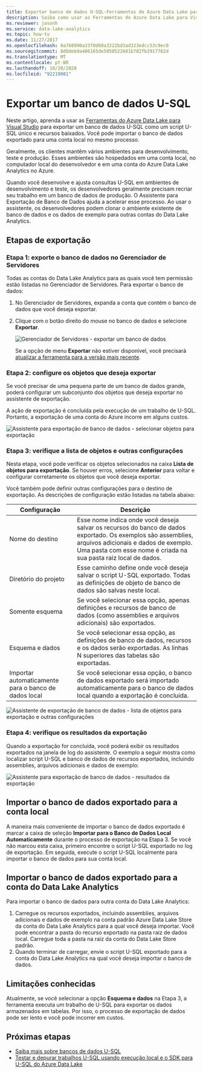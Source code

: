 ```yaml
---
title: Exportar banco de dados U-SQL-Ferramentas do Azure Data Lake para Visual Studio
description: Saiba como usar as Ferramentas do Azure Data Lake para Visual Studio para exportar um banco de dados U-SQL e importá-lo automaticamente em uma conta local.
ms.reviewer: jasonh
ms.service: data-lake-analytics
ms.topic: how-to
ms.date: 11/27/2017
ms.openlocfilehash: 0a768990a33f0d60a3222bd3ad323edcc53c9ec0
ms.sourcegitcommit: 8d8deb9a406165de5050522681b782fb2917762d
ms.translationtype: MT
ms.contentlocale: pt-BR
ms.lasthandoff: 10/20/2020
ms.locfileid: "92219081"
---
```

# <a name="export-a-u-sql-database"></a>Exportar um banco de dados U-SQL

Neste artigo, aprenda a usar as [Ferramentas do Azure Data Lake para Visual Studio](https://aka.ms/adltoolsvs) para exportar um banco de dados U-SQL como um script U-SQL único e recursos baixados. Você pode importar o banco de dados exportado para uma conta local no mesmo processo.

Geralmente, os clientes mantêm vários ambientes para desenvolvimento, teste e produção. Esses ambientes são hospedados em uma conta local, no computador local do desenvolvedor e em uma conta do Azure Data Lake Analytics no Azure. 

Quando você desenvolve e ajusta consultas U-SQL em ambientes de desenvolvimento e teste, os desenvolvedores geralmente precisam recriar seu trabalho em um banco de dados de produção. O Assistente para Exportação de Banco de Dados ajuda a acelerar esse processo. Ao usar o assistente, os desenvolvedores podem clonar o ambiente existente de banco de dados e os dados de exemplo para outras contas do Data Lake Analytics.

## <a name="export-steps"></a>Etapas de exportação

### <a name="step-1-export-the-database-in-server-explorer"></a>Etapa 1: exporte o banco de dados no Gerenciador de Servidores

Todas as contas do Data Lake Analytics para as quais você tem permissão estão listadas no Gerenciador de Servidores. Para exportar o banco de dados:

1. No Gerenciador de Servidores, expanda a conta que contém o banco de dados que você deseja exportar.
2. Clique com o botão direito do mouse no banco de dados e selecione **Exportar**. 
   
    ![Gerenciador de Servidores - exportar um banco de dados](./media/data-lake-analytics-data-lake-tools-export-database/export-database.png)

     Se a opção de menu **Exportar** não estiver disponível, você precisará [atualizar a ferramenta para a versão mais recente](https://aka.ms/adltoolsvs).

### <a name="step-2-configure-the-objects-that-you-want-to-export"></a>Etapa 2: configure os objetos que deseja exportar

Se você precisar de uma pequena parte de um banco de dados grande, poderá configurar um subconjunto dos objetos que deseja exportar no assistente de exportação. 

A ação de exportação é concluída pela execução de um trabalho de U-SQL. Portanto, a exportação de uma conta do Azure incorre em alguns custos.

![Assistente para exportação de banco de dados - selecionar objetos para exportação](./media/data-lake-analytics-data-lake-tools-export-database/export-database-wizard.png)

### <a name="step-3-check-the-objects-list-and-other-configurations"></a>Etapa 3: verifique a lista de objetos e outras configurações

Nesta etapa, você pode verificar os objetos selecionados na caixa **Lista de objetos para exportação**. Se houver erros, selecione **Anterior** para voltar e configurar corretamente os objetos que você deseja exportar.

Você também pode definir outras configurações para o destino de exportação. As descrições de configuração estão listadas na tabela abaixo:

|Configuração|Descrição|
|-------------|-----------|
|Nome do destino|Esse nome indica onde você deseja salvar os recursos do banco de dados exportado. Os exemplos são assemblies, arquivos adicionais e dados de exemplo. Uma pasta com esse nome é criada na sua pasta raiz local de dados.|
|Diretório do projeto|Esse caminho define onde você deseja salvar o script U-SQL exportado. Todas as definições de objeto de banco de dados são salvas neste local.|
|Somente esquema|Se você selecionar essa opção, apenas definições e recursos de banco de dados (como assemblies e arquivos adicionais) são exportados.|
|Esquema e dados|Se você selecionar essa opção, as definições de banco de dados, recursos e os dados serão exportadas. As linhas N superiores das tabelas são exportadas.|
|Importar automaticamente para o banco de dados local|Se você selecionar essa opção, o banco de dados exportado será importado automaticamente para o banco de dados local quando a exportação é concluída.|

![Assistente de exportação de banco de dados - lista de objetos para exportação e outras configurações](./media/data-lake-analytics-data-lake-tools-export-database/export-database-wizard-configuration.png)

### <a name="step-4-check-the-export-results"></a>Etapa 4: verifique os resultados da exportação

Quando a exportação for concluída, você poderá exibir os resultados exportados na janela de log do assistente. O exemplo a seguir mostra como localizar script U-SQL e banco de dados de recursos exportados, incluindo assemblies, arquivos adicionais e dados de exemplo:

![Assistente para exportação de banco de dados - resultados da exportação](./media/data-lake-analytics-data-lake-tools-export-database/export-database-wizard-completed.png)

## <a name="import-the-exported-database-to-a-local-account"></a>Importar o banco de dados exportado para a conta local

A maneira mais conveniente de importar o banco de dados exportado é marcar a caixa de seleção **Importar para o Banco de Dados Local Automaticamente** durante o processo de exportação na Etapa 3. Se você não marcou esta caixa, primeiro encontre o script U-SQL exportado no log de exportação. Em seguida, execute o script U-SQL localmente para importar o banco de dados para sua conta local.

## <a name="import-the-exported-database-to-a-data-lake-analytics-account"></a>Importar o banco de dados exportado para a conta do Data Lake Analytics

Para importar o banco de dados para outra conta do Data Lake Analytics:

1. Carregue os recursos exportados, incluindo assemblies, arquivos adicionais e dados de exemplo na conta padrão Azure Data Lake Store da conta do Data Lake Analytics para a qual você deseja importar. Você pode encontrar a pasta do recurso exportado na pasta raiz de dados local. Carregue toda a pasta na raiz da conta do Data Lake Store padrão.
2. Quando terminar de carregar, envie o script U-SQL exportado para a conta do Data Lake Analytics na qual você deseja importar o banco de dados.

## <a name="known-limitations"></a>Limitações conhecidas

Atualmente, se você selecionar a opção **Esquema e dados** na Etapa 3, a ferramenta executa um trabalho de U-SQL para exportar os dados armazenados em tabelas. Por isso, o processo de exportação de dados pode ser lento e você pode incorrer em custos. 

## <a name="next-steps"></a>Próximas etapas

* [Saiba mais sobre bancos de dados U-SQL](/u-sql/data-definition-language-ddl-statements) 
* [Testar e depurar trabalhos U-SQL usando execução local e o SDK para U-SQL do Azure Data Lake](data-lake-analytics-data-lake-tools-local-run.md)


